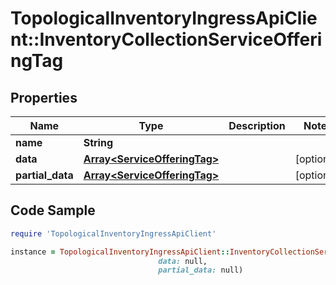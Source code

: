 # TopologicalInventoryIngressApiClient::InventoryCollectionServiceOfferingTag

## Properties

Name | Type | Description | Notes
------------ | ------------- | ------------- | -------------
**name** | **String** |  | 
**data** | [**Array&lt;ServiceOfferingTag&gt;**](ServiceOfferingTag.md) |  | [optional] 
**partial_data** | [**Array&lt;ServiceOfferingTag&gt;**](ServiceOfferingTag.md) |  | [optional] 

## Code Sample

```ruby
require 'TopologicalInventoryIngressApiClient'

instance = TopologicalInventoryIngressApiClient::InventoryCollectionServiceOfferingTag.new(name: null,
                                 data: null,
                                 partial_data: null)
```


